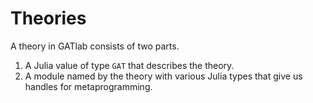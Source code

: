 # Theories

A theory in GATlab consists of two parts.

1. A Julia value of type `GAT` that describes the theory.
2. A module named by the theory with various Julia types that give us handles
for metaprogramming.


